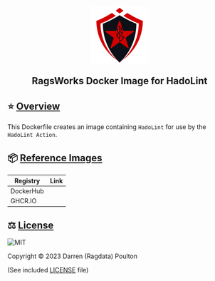 <h2 align="center">

<img height="128" src="https://raw.githubusercontent.com/Ragdata/media/master/project/ragsworks/logo/ragsworks-256.png" alt="Ragdata" />

<a name="top">RagsWorks Docker Image for HadoLint</a>

</h2>

## ⭐ [Overview](#top)

This Dockerfile creates an image containing `HadoLint` for use by the `HadoLint Action`.

## 📦 [Reference Images](#top)

| Registry  | Link |
|-----------|------|
| DockerHub |      |
| GHCR.IO   |      |

## ⚖️ [License](#top)

![MIT](https://img.shields.io/badge/License-MIT-gold?style=for-the-badge)

Copyright © 2023 Darren (Ragdata) Poulton

(See included [LICENSE](LICENSE) file)
